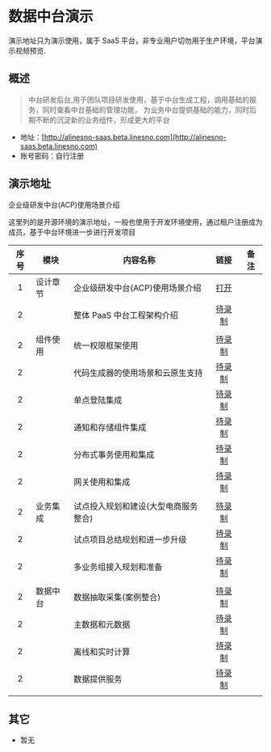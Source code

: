 # 数据中台演示

演示地址只为演示使用，属于 SaaS 平台，非专业用户切勿用于生产环境，平台演示视频预览.

## 概述

> 中台研发后台,用于团队项目研发使用，基于中台生成工程，调用基础的服务，同时查看中台基础的管理功能，
> 为业务中台提供基础的能力，同时后期不断的沉淀新的业务组件，形成更大的平台

- 地址：[http://alinesno-saas.beta.linesno.com](http://alinesno-saas.beta.linesno.com)
- 账号密码：自行注册

## 演示地址

企业级研发中台(ACP)使用场景介绍

<!-- <iframeVideo ihtml="https://player.bilibili.com/player.html?aid=895555408&bvid=BV1GA4y197Vf&cid=573996741&page=1"></iframeVideo> -->

这里列的是开源环境的演示地址，一般也使用于开发环境使用，通过租户注册成为成员，基于中台环境进一步进行开发项目

| 序号 | 模块     | 内容名称                             |                           链接                           | 备注 |
| :--: | -------- | ------------------------------------ | :------------------------------------------------------: | ---- |
|  1   | 设计章节 | 企业级研发中台(ACP)使用场景介绍      | [打开](https://www.zhihu.com/zvideo/1491265068955893760) |      |
|  2   |          | 整体 PaaS 中台工程架构介绍           |                       [待录制](#)                        |      |
|      |          |                                      |                                                          |      |
|  2   | 组件使用 | 统一权限框架使用                     |                       [待录制](#)                        |      |
|  2   |          | 代码生成器的使用场景和云原生支持     |                       [待录制](#)                        |      |
|  2   |          | 单点登陆集成                         |                       [待录制](#)                        |      |
|  2   |          | 通知和存储组件集成                   |                       [待录制](#)                        |      |
|  2   |          | 分布式事务使用和集成                 |                       [待录制](#)                        |      |
|  2   |          | 网关使用和集成                       |                       [待录制](#)                        |      |
|      |          |                                      |                                                          |      |
|  2   | 业务集成 | 试点投入规划和建设(大型电商服务整合) |                       [待录制](#)                        |      |
|  2   |          | 试点项目总结规划和进一步升级         |                       [待录制](#)                        |      |
|  2   |          | 多业务组接入规划和准备               |                       [待录制](#)                        |      |
|      |          |                                      |                                                          |      |
|  2   | 数据中台 | 数据抽取采集(案例整合)               |                       [待录制](#)                        |      |
|  2   |          | 主数据和元数据                       |                       [待录制](#)                        |      |
|  2   |          | 离线和实时计算                       |                       [待录制](#)                        |      |
|  2   |          | 数据提供服务                         |                       [待录制](#)                        |      |
|      |          |                                      |                                                          |      |

## 其它

- 暂无
